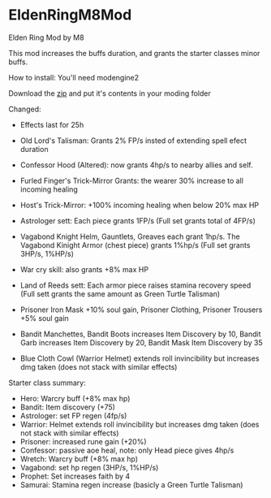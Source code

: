 # EldenRingM8Mod
Elden Ring Mod by M8

This mod increases the buffs duration, and grants the starter classes minor buffs.

How to install:
You'll need modengine2

Download the [zip](https://github.com/Sandormate0513/Elden_Ring_Mod_by_M8/archive/refs/heads/main.zip) and put it's contents in your moding folder

Changed:
- Effects last for 25h
- Old Lord's Talisman: Grants 2% FP/s insted of extending spell efect duration

- Confessor Hood (Altered): now grants 4hp/s to nearby allies and self.
- Furled Finger's Trick-Mirror Grants: the wearer 30% increase to all incoming healing
- Host's Trick-Mirror: +100% incoming healing when below 20% max HP
- Astrologer sett: Each piece grants 1FP/s (Full set grants total of 4FP/s)
- Vagabond Knight Helm, Gauntlets, Greaves each grant 1hp/s. The Vagabond Kinight Armor (chest piece) grants 1%hp/s (Full set grants 3HP/s, 1%HP/s) 
- War cry skill: also grants +8% max HP
- Land of Reeds sett: Each armor piece raises stamina recovery speed (Full sett grants the same amount as Green Turtle Talisman)
- Prisoner Iron Mask +10% soul gain, Prisoner Clothing, Prisoner Trousers +5% soul gain
- Bandit Manchettes, Bandit Boots increases Item Discovery by 10, Bandit Garb increases Item Discovery by 20, Bandit Mask Item Discovery by 35
- Blue Cloth Cowl (Warrior Helmet) extends roll invincibility but increases dmg taken (does not stack with similar effects)

Starter class summary:
- Hero: Warcry buff (+8% max hp)
- Bandit: Item discovery (+75)
- Astrologer: set FP regen (4fp/s)
- Warrior: Helmet extends roll invincibility but increases dmg taken (does not stack with similar effects)
- Prisoner: increased rune gain (+20%)
- Confessor: passive aoe heal, note: only Head piece gives 4hp/s
- Wretch: Warcry buff (+8% max hp)
- Vagabond: set hp regen (3HP/s, 1%HP/s)
- Prophet: Set increases faith by 4
- Samurai: Stamina regen increase (basicly a Green Turtle Talisman)
